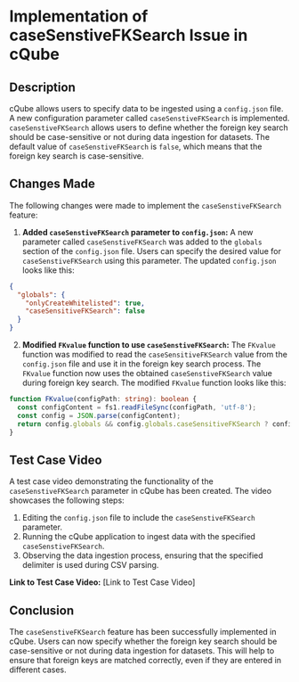 # Implementation of caseSenstiveFKSearch Issue in cQube

## Description

cQube allows users to specify data to be ingested using a `config.json` file. A new configuration parameter called `caseSenstiveFKSearch` is implemented. `caseSenstiveFKSearch` allows users to define whether the foreign key search should be case-sensitive or not during data ingestion for datasets. The default value of `caseSenstiveFKSearch` is `false`, which means that the foreign key search is case-sensitive.

## Changes Made

The following changes were made to implement the `caseSenstiveFKSearch` feature:

1. **Added `caseSenstiveFKSearch` parameter to `config.json`:** A new parameter called `caseSenstiveFKSearch` was added to the `globals` section of the `config.json` file. Users can specify the desired value for `caseSenstiveFKSearch` using this parameter. The updated `config.json` looks like this:

```json
{
  "globals": {
    "onlyCreateWhitelisted": true,
    "caseSensitiveFKSearch": false
  }
}
```

2. **Modified `FKvalue` function to use `caseSenstiveFKSearch`:** The `FKvalue` function was modified to read the `caseSensitiveFKSearch` value from the `config.json` file and use it in the foreign key search process. The `FKvalue` function now uses the obtained `caseSenstiveFKSearch` value during foreign key search. The modified `FKvalue` function looks like this:

```typescript
function FKvalue(configPath: string): boolean {
  const configContent = fs1.readFileSync(configPath, 'utf-8');
  const config = JSON.parse(configContent);
  return config.globals && config.globals.caseSensitiveFKSearch ? config.globals.caseSensitiveFKSearch : false;
}
```

## Test Case Video

A test case video demonstrating the functionality of the `caseSenstiveFKSearch` parameter in cQube has been created. The video showcases the following steps:

1. Editing the `config.json` file to include the `caseSenstiveFKSearch` parameter.
2. Running the cQube application to ingest data with the specified `caseSenstiveFKSearch`.
3. Observing the data ingestion process, ensuring that the specified delimiter is used during CSV parsing.

**Link to Test Case Video:**
[Link to Test Case Video]

## Conclusion

The `caseSenstiveFKSearch` feature has been successfully implemented in cQube. Users can now specify whether the foreign key search should be case-sensitive or not during data ingestion for datasets. This will help to ensure that foreign keys are matched correctly, even if they are entered in different cases.